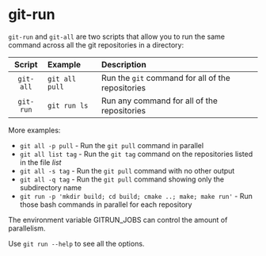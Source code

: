 # git-run

`git-run` and `git-all` are two scripts that allow you to run the same command across all the git repositories in a directory:

| Script    | Example        | Description |
|:---------:|:---------------|:------------|
| `git-all` | `git all pull` | Run the `git` command for all of the repositories |
| `git-run` | `git run ls`   | Run any command for all of the repositories |

More examples:

* `git all -p pull` - Run the `git pull` command in parallel
* `git all list tag` - Run the `git tag` command on the repositories listed in the file _list_
* `git all -s tag` - Run the `git pull` command with no other output
* `git all -q tag` - Run the `git pull` command showing only the subdirectory name
* `git run -p 'mkdir build; cd build; cmake ..; make; make run'` - Run those bash commands in parallel for each repository

The environment variable GITRUN_JOBS can control the amount of parallelism.

Use `git run --help` to see all the options.
